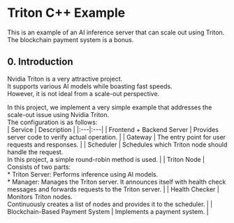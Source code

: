 # Triton C++ Example
This is an example of an AI inference server that can scale out using Triton. The blockchain payment system is a bonus.   

## 0. Introduction
Nvidia Triton is a very attractive project.   
It supports various AI models while boasting fast speeds.   
However, it is not ideal from a scale-out perspective.   

In this project, we implement a very simple example that addresses the scale-out issue using Nvidia Triton.   
The configuration is as follows:   
| Service | Description |
|:---|:---|
| Frontend + Backend Server | Provides server code to verify actual operation. |
| Gateway | The entry point for user requests and responses. |
| Scheduler | Schedules which Triton node should handle the request. <br>In this project, a simple round-robin method is used. |
| Triton Node | Consists of two parts: <br>  * Triton Server: Performs inference using AI models. <br>  * Manager: Manages the Triton server. It announces itself with health check messages and forwards requests to the Triton server. |
| Health Checker | Monitors Triton nodes. <br>Continuously creates a list of nodes and provides it to the scheduler. |
| Blockchain-Based Payment System | Implements a payment system. |
